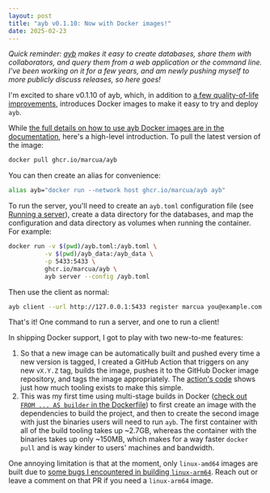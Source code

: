 ```yaml
---
layout: post
title: "ayb v0.1.10: Now with Docker images!"
date: 2025-02-23
---
```

*Quick reminder: [ayb](https://github.com/marcua/ayb) makes it easy to create databases, share them with collaborators, and query them from a web application or the command line. I've been working on it for a few years, and am newly pushing myself to more publicly discuss releases, so here goes!*

I'm excited to share v0.1.10 of ayb, which, in addition to [a few quality-of-life improvements](https://github.com/marcua/ayb/releases/tag/v0.1.10), introduces Docker images to make it easy to try and deploy `ayb`.

While [the full details on how to use ayb Docker images are in the documentation](https://github.com/marcua/ayb#docker), here's a high-level introduction. To pull the latest version of the image:
```bash
docker pull ghcr.io/marcua/ayb
```

You can then create an alias for convenience:
```bash
alias ayb="docker run --network host ghcr.io/marcua/ayb ayb"
```

To run the server, you'll need to create an `ayb.toml` configuration file (see [Running a server](https://github.com/marcua/ayb#running-a-server)), create a data directory for the databases, and map the configuration and data directory as volumes when running the container. For example:
```bash
docker run -v $(pwd)/ayb.toml:/ayb.toml \
          -v $(pwd)/ayb_data:/ayb_data \
          -p 5433:5433 \
          ghcr.io/marcua/ayb \
          ayb server --config /ayb.toml
```

Then use the client as normal:
```bash
ayb client --url http://127.0.0.1:5433 register marcua you@example.com
```

That's it! One command to run a server, and one to run a client!

In shipping Docker support, I got to play with two new-to-me features:
1. So that a new image can be automatically built and pushed every time a new version is tagged, I created a GitHub Action that triggers on any new `vX.Y.Z` tag, builds the image, pushes it to the GitHub Docker image repository, and tags the image appropriately. The [action's code](https://github.com/marcua/ayb/blob/main/.github/workflows/publish-on-tag.yml) shows just how much tooling exists to make this simple.  
2. This was my first time using multi-stage builds in Docker ([check out `FROM ... AS builder` in the Dockerfile](https://github.com/marcua/ayb/blob/b81791129529768db884e03823157ced10752068/Dockerfile#L3)) to first create an image with the dependencies to build the project, and then to create the second image with just the binaries users will need to run `ayb`. The first container with all of the build tooling takes up ~2.7GB, whereas the container with the binaries takes up only ~150MB, which makes for a way faster `docker pull` and is way kinder to users' machines and bandwidth. 

One annoying limitation is that at the moment, only `linux-amd64` images are built due to [some bugs I encountered in building `linux-arm64`](https://github.com/marcua/ayb/issues/523). Reach out or leave a comment on that PR if you need a `linux-arm64` image.
